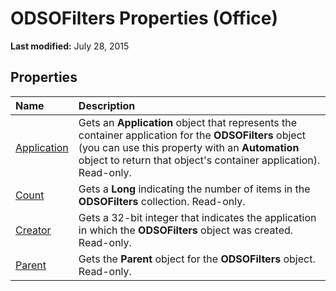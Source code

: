 
# ODSOFilters Properties (Office)

 **Last modified:** July 28, 2015


## Properties



|**Name**|**Description**|
|:-----|:-----|
| [Application](942b52ed-cb45-6ad0-55a0-4313a4aa9d66.md)|Gets an  **Application** object that represents the container application for the **ODSOFilters** object (you can use this property with an **Automation** object to return that object's container application). Read-only.|
| [Count](2612b227-07e4-2be7-a6e1-a67f6d560af0.md)|Gets a  **Long** indicating the number of items in the **ODSOFilters** collection. Read-only.|
| [Creator](07ee6436-3e4c-2d4d-46c4-4c0ac63814b5.md)|Gets a 32-bit integer that indicates the application in which the  **ODSOFilters** object was created. Read-only.|
| [Parent](4c8c3182-be2c-7bfc-f1ac-d3547d4938a0.md)|Gets the  **Parent** object for the **ODSOFilters** object. Read-only.|
